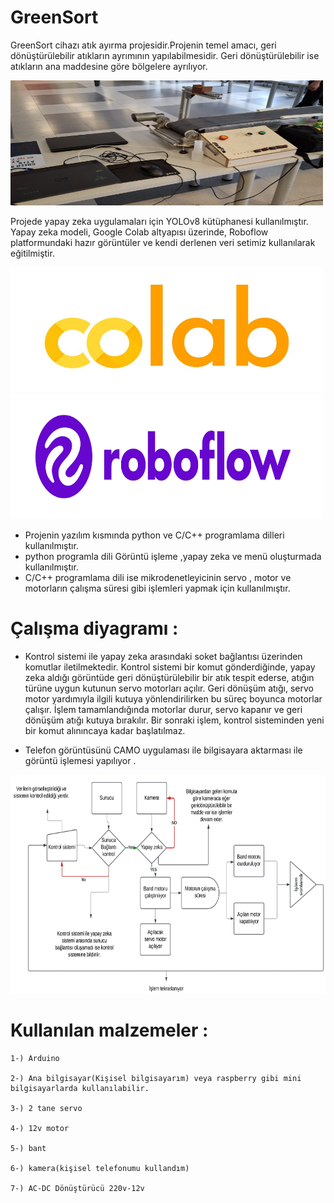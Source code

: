 # GreenSort
GreenSort cihazı atık ayırma projesidir.Projenin temel amacı, geri dönüştürülebilir atıkların ayrımının yapılabilmesidir. Geri dönüştürülebilir ise atıkların ana maddesine göre bölgelere ayrılıyor.

<img src="GreenSort/img/GreenSort.jpg" alt="Proje Görseli" width="500" height="200"/>

Projede yapay zeka uygulamaları için YOLOv8 kütüphanesi kullanılmıştır. Yapay zeka modeli, Google Colab altyapısı üzerinde, Roboflow platformundaki hazır görüntüler ve kendi derlenen veri setimiz kullanılarak eğitilmiştir.

<img src="GreenSort/img/colob.jpg" alt="Proje Görseli" width="500" height="200"/> <img src="GreenSort/img/roboflow.jpg" alt="Proje Görseli" width="500" height="200"/>

- Projenin yazılım kısmında python ve C/C++ programlama dilleri kullanılmıştır.
- python programla dili Görüntü işleme ,yapay zeka ve menü oluşturmada kullanılmıştır.
- C/C++ programlama dili ise mikrodenetleyicinin servo , motor ve motorların çalışma süresi gibi işlemleri yapmak için kullanılmıştır.

# Çalışma diyagramı :  

  - Kontrol sistemi ile yapay zeka arasındaki soket bağlantısı üzerinden komutlar iletilmektedir. Kontrol sistemi bir komut gönderdiğinde, yapay zeka aldığı görüntüde geri dönüştürülebilir bir atık tespit ederse, atığın türüne uygun kutunun servo motorları açılır. Geri dönüşüm atığı, servo motor yardımıyla ilgili kutuya yönlendirilirken bu süreç boyunca motorlar çalışır. İşlem tamamlandığında motorlar durur, servo kapanır ve geri dönüşüm atığı kutuya bırakılır. Bir sonraki işlem, kontrol sisteminden yeni bir komut alınıncaya kadar başlatılmaz.

  - Telefon görüntüsünü CAMO uygulaması ile bilgisayara aktarması ile görüntü işlemesi yapılıyor .

<img src="GreenSort/img/Diyagram.jpg" alt="Proje Görseli" width="1000" height="350"/>

# Kullanılan malzemeler  : 
    
    1-) Arduino 
    
    2-) Ana bilgisayar(Kişisel bilgisayarım) veya raspberry gibi mini bilgisayarlarda kullanılabilir.
    
    3-) 2 tane servo 
    
    4-) 12v motor 
    
    5-) bant 
    
    6-) kamera(kişisel telefonumu kullandım) 

    7-) AC-DC Dönüştürücü 220v-12v





